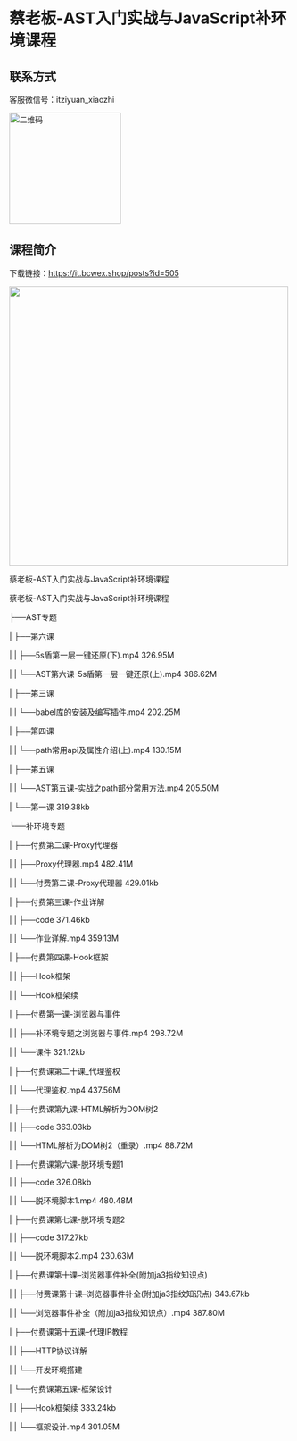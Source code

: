 # 蔡老板-AST入门实战与JavaScript补环境课程

## 联系方式

客服微信号：itziyuan_xiaozhi

<img src="https://ziyuanyun.oss-cn-guangzhou.aliyuncs.com/common/20240614073449/666b82192834a.jpg" width="200" height="200" alt="二维码">

## 课程简介

下载链接：https://it.bcwex.shop/posts?id=505

<img src="https://ziyuanyun.oss-cn-guangzhou.aliyuncs.com/yun/20240515152021/66446235d5c4b.jpg" width="500" alt="">

  蔡老板-AST入门实战与JavaScript补环境课程



 蔡老板-AST入门实战与JavaScript补环境课程



 ├──AST专题

 | ├──第六课

 | | ├──5s盾第一层一键还原(下).mp4 326.95M

 | | └──AST第六课-5s盾第一层一键还原(上).mp4 386.62M

 | ├──第三课

 | | └──babel库的安装及编写插件.mp4 202.25M

 | ├──第四课

 | | └──path常用api及属性介绍(上).mp4 130.15M

 | ├──第五课

 | | └──AST第五课-实战之path部分常用方法.mp4 205.50M

 | └──第一课 319.38kb

 └──补环境专题

 | ├──付费第二课-Proxy代理器

 | | ├──Proxy代理器.mp4 482.41M

 | | └──付费第二课-Proxy代理器 429.01kb

 | ├──付费第三课-作业详解

 | | ├──code 371.46kb

 | | └──作业详解.mp4 359.13M

 | ├──付费第四课-Hook框架

 | | ├──Hook框架

 | | └──Hook框架续

 | ├──付费第一课-浏览器与事件

 | | ├──补环境专题之浏览器与事件.mp4 298.72M

 | | └──课件 321.12kb

 | ├──付费课第二十课_代理鉴权

 | | └──代理鉴权.mp4 437.56M

 | ├──付费课第九课-HTML解析为DOM树2

 | | ├──code 363.03kb

 | | └──HTML解析为DOM树2（重录）.mp4 88.72M

 | ├──付费课第六课-脱环境专题1

 | | ├──code 326.08kb

 | | └──脱环境脚本1.mp4 480.48M

 | ├──付费课第七课-脱环境专题2

 | | ├──code 317.27kb

 | | └──脱环境脚本2.mp4 230.63M

 | ├──付费课第十课&#8211;浏览器事件补全(附加ja3指纹知识点)

 | | ├──付费课第十课&#8211;浏览器事件补全(附加ja3指纹知识点) 343.67kb

 | | └──浏览器事件补全（附加ja3指纹知识点）.mp4 387.80M

 | ├──付费课第十五课&#8211;代理IP教程

 | | ├──HTTP协议详解

 | | └──开发环境搭建

 | └──付费课第五课-框架设计

 | | ├──Hook框架续 333.24kb

 | | └──框架设计.mp4 301.05M

  